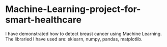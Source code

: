 # Machine-Learning-project-for-smart-healthcare
I have demonstrated how to detect breast cancer using Machine Learning. The libraried I have used are: sklearn, numpy, pandas, matplotlib.

